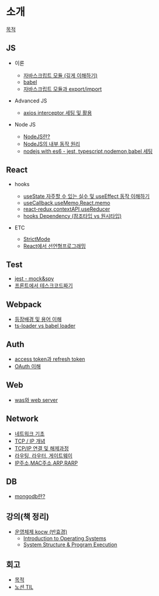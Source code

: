 # 소개

[목적](/purpose.md)

## JS

- 이론

  - [자바스크립트 모듈 (깊게 이해하기)](js/module/README.md)
  - [babel](advancedJS/babel.md)
  - [자바스크립트 모듈과 export/import ](advancedJS/%EC%9E%90%EB%B0%94%EC%8A%A4%ED%81%AC%EB%A6%BD%ED%8A%B8%20%EB%AA%A8%EB%93%88%EA%B3%BC%20export-import.md)

- Advanced JS

  - [axios interceptor 세팅 및 활용](advancedJS/axios%20interceptor%20%EC%84%B8%ED%8C%85%20%EB%B0%8F%20%ED%99%9C%EC%9A%A9.md)

- Node JS

  - [NodeJS란?](nodejs/NodeJS%EB%9E%80%3F.md)
  - [NodeJS의 내부 동작 원리](nodejs/NodeJS%EC%9D%98%20%EB%82%B4%EB%B6%80%20%EB%8F%99%EC%9E%91%20%EC%9B%90%EB%A6%AC.md)
  - [nodejs with es6 - jest, typescript,nodemon,babel 세팅](nodejs/nodejs%20with%20es6%20-%20jest%2C%20typescript%2Cnodemon%2Cbabel%20%EC%84%B8%ED%8C%85.md)

## React

- hooks

  - [useState 자주할 수 있는 실수 및 useEffect 동작 이해하기
    ](react/Hooks/%20useState%20%EC%9E%90%EC%A3%BC%ED%95%A0%20%EC%88%98%20%EC%9E%88%EB%8A%94%20%EC%8B%A4%EC%88%98%20%EB%B0%8F%20useEffect%20%EB%8F%99%EC%9E%91%20%EC%9D%B4%ED%95%B4%ED%95%98%EA%B8%B0.md)
  - [useCallback,useMemo,React.memo](react/Hooks/useCallback%2CuseMemo%2CReact.memo.md)
  - [react-redux,contextAPI,useReducer](react/Hooks/react-redux%2CcontextAPI%2CuseReducer.md)
  - [hooks Dependency (참조타입 vs 원시타입)](<react/Hooks/hooks%20Dependency%20(%EC%B0%B8%EC%A1%B0%ED%83%80%EC%9E%85%20vs%20%EC%9B%90%EC%8B%9C%ED%83%80%EC%9E%85).md>)

- ETC
  - [StrictMode](react/etc/StrictMode.md)
  - [React에서 선언형프로그래밍](react/etc/React%EC%97%90%EC%84%9C%20%EC%84%A0%EC%96%B8%ED%98%95%ED%94%84%EB%A1%9C%EA%B7%B8%EB%9E%98%EB%B0%8D.md)

## Test

- [jest - mock&spy](test/jest/mock%26spy.md)
- [프론트에서 테스크코드짜기](test/%ED%94%84%EB%A1%A0%ED%8A%B8%EC%97%90%EC%84%9C%20%ED%85%8C%EC%8A%A4%ED%8A%B8%EC%BD%94%EB%93%9C.md)

## Webpack

- [등장배경 및 용어 이해](webpack/README.md)
- [ts-loader vs babel loader](webpack/ts-loader%20vs%20babel-loader.md)

## Auth

- [access token과 refresh token](auth/access%20token%EA%B3%BC%20refresh%20token.md)
- [OAuth 이해](auth/OAuth.md)

## Web

- [was와 web server](web/was%26webserver/README.md)

## Network

- [네트워크 기초](network/README.md)
- [TCP / IP 개념](network/TCP.IP개념/README.md)
- [TCP/IP 연결 및 해제과정](network/TCP.IP%EC%97%B0%EA%B2%B0%20%EB%B0%8F%20%ED%95%B4%EC%A0%9C%20%EA%B3%BC%EC%A0%95/README.md)
- [라우팅, 라우터, 게이트웨이](network/%EB%9D%BC%EC%9A%B0%ED%8C%85%2C%EB%9D%BC%EC%9A%B0%ED%84%B0%2C%EA%B2%8C%EC%9D%B4%ED%8A%B8%EC%9B%A8%EC%9D%B4/README.md)
- [IP주소,MAC주소,ARP,RARP](network/IP주소,MAC주소,ARP,RARP/README.md)

## DB

- [mongodb란?](db/mongodb/mongodb%EB%9E%80%3F.md)

## 강의(책 정리)

- [운영체제 kocw (반효경)](<강의(책)%20정리/운영체제-kocw(반효경)>)
  - [Introduction to Operating Systems](<강의(책)%20정리/운영체제-kocw(반효경)/Introduction%20to%20Operating%20Systems.md>)
  - [System Structure & Program Execution](<강의(책)%20정리/운영체제-kocw(반효경)/01-System%20Structure%20%26%20Program%20Execution.md>)

## 회고

- [목적](회고/README.md)
- [노션 TIL](https://dori-yunho.notion.site/TIL-7c1cbc873fbd4f43b8563e7b19b5ee69)
